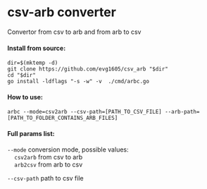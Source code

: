 # csv-arb converter
Convertor from csv to arb and from arb to csv

#### Install from source:
```
dir=$(mktemp -d) 
git clone https://github.com/evg1605/csv_arb "$dir" 
cd "$dir"
go install -ldflags "-s -w" -v  ./cmd/arbc.go
```

#### How to use:
```
arbc --mode=csv2arb --csv-path=[PATH_TO_CSV_FILE] --arb-path=[PATH_TO_FOLDER_CONTAINS_ARB_FILES]
```
#### Full params list:
`--mode` conversion mode, possible values:<br/>
&nbsp;&nbsp;&nbsp;&nbsp;`csv2arb` from csv to arb<br/>
&nbsp;&nbsp;&nbsp;&nbsp;`arb2csv` from arb to csv<br/>

`--csv-path` path to csv file